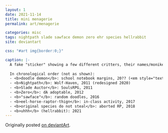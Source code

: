```yaml
---
layout: 1
date: 2021-11-14
title: mini menagerie
permalink: art/menagerie

categories: misc
tags: nightpath slade sawface demon zero ehr species hellrabbit
site: deviantart

css: "#art img{border:0;}"

caption: |-
  A fake "sticker" showing a few different critters, their names/monikers, and creation context + dates; titled "mini menagerie," signed 2021.
  
  In chronological order (not as shown):
  - <b>doodle demon</b>: school notebook margins, 20?? (<em style="text-transform:uppercase;font-style:normal;">old</em>)
  - <b>Nightpath</b>: Wolf-Haven, 2011 (redesigned 2020)
  - <b>Slade Auctor</b>: SoulsRPG, 2011
  - <b>Zero</b>: dA adoptable, 2012
  - <b>"sawface"</b>: random doodles, 2016
  - <b>eel-horse-raptor-thign</b>: in-class activity, 2017
  - <b>original species do not steal</b>: aborted RP, 2018
  - <b>uhhh</b> (hellrabbit): 2021
---
```

Originally posted [on deviantArt](https://www.deviantart.com/a-flyleaf/art/sticker-critters-897944383).
